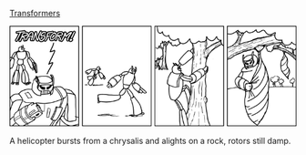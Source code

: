 [Transformers](https://xkcd.com/1336)

![Transformers](./random_comic.png)

A helicopter bursts from a chrysalis and alights on a rock, rotors still damp.

